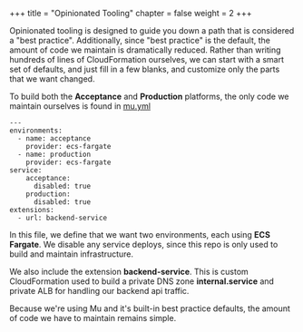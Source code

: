 +++
title = "Opinionated Tooling"
chapter = false
weight = 2
+++

Opinionated tooling is designed to guide you down a path that is considered a "best practice".
Additionally, since "best practice" is the default, the amount of code we maintain is
dramatically reduced. Rather than writing hundreds of lines of CloudFormation ourselves, we
can start with a smart set of defaults, and just fill in a few blanks, and customize only the parts
that we want changed.

To build both the **Acceptance** and **Production** platforms, the only code we maintain ourselves
is found in [mu.yml](https://github.com/brentley/ecsdemo-platform/blob/master/mu.yml)

```
---
environments:
  - name: acceptance
    provider: ecs-fargate
  - name: production
    provider: ecs-fargate
service:
    acceptance:
      disabled: true
    production:
      disabled: true
extensions:
  - url: backend-service
  ```
In this file, we define that we want two environments, each using **ECS Fargate**.
We disable any service deploys, since this repo is only used to build and maintain infrastructure.

We also include the extension **backend-service**.  This is custom CloudFormation used to build
a private DNS zone **internal.service** and private ALB for handling our backend api traffic.

Because we're using Mu and it's built-in best practice defaults, the amount of code we have to maintain
remains simple.
